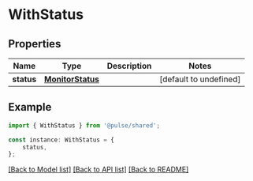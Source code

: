 # WithStatus


## Properties

Name | Type | Description | Notes
------------ | ------------- | ------------- | -------------
**status** | [**MonitorStatus**](MonitorStatus.md) |  | [default to undefined]

## Example

```typescript
import { WithStatus } from '@pulse/shared';

const instance: WithStatus = {
    status,
};
```

[[Back to Model list]](../README.md#documentation-for-models) [[Back to API list]](../README.md#documentation-for-api-endpoints) [[Back to README]](../README.md)
